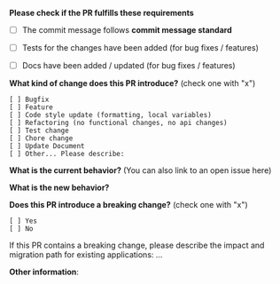 **Please check if the PR fulfills these requirements**
- [ ] The commit message follows **commit message standard**
- [ ] Tests for the changes have been added (for bug fixes / features)
- [ ] Docs have been added / updated (for bug fixes / features)


**What kind of change does this PR introduce?** (check one with "x")
```
[ ] Bugfix
[ ] Feature
[ ] Code style update (formatting, local variables)
[ ] Refactoring (no functional changes, no api changes)
[ ] Test change
[ ] Chore change
[ ] Update Document
[ ] Other... Please describe:
```

**What is the current behavior?** (You can also link to an open issue here)



**What is the new behavior?**



**Does this PR introduce a breaking change?** (check one with "x")
```
[ ] Yes
[ ] No
```

If this PR contains a breaking change, please describe the impact and migration path for existing applications: ...


**Other information**:
